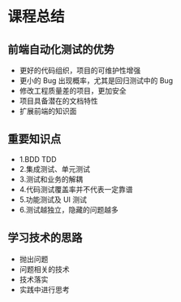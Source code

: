 # 课程总结

## 前端自动化测试的优势

- 更好的代码组织，项目的可维护性增强
- 更小的 Bug 出现概率，尤其是回归测试中的 Bug
- 修改工程质量差的项目，更加安全
- 项目具备潜在的文档特性
- 扩展前端的知识面

## 重要知识点

- 1.BDD TDD
- 2.集成测试、单元测试
- 3.测试和业务的解耦
- 4.代码测试覆盖率并不代表一定靠谱
- 5.功能测试及 UI 测试
- 6.测试越独立，隐藏的问题越多

## 学习技术的思路

- 抛出问题
- 问题相关的技术
- 技术落实
- 实践中进行思考
